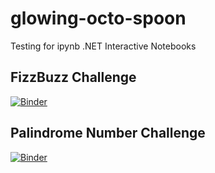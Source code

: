# glowing-octo-spoon
Testing for ipynb .NET Interactive Notebooks


<!-- [![Binder](https://mybinder.org/badge_logo.svg?style=for-the-badge)](https://mybinder.org/v2/gh/MRSessions/glowing-octo-spoon/HEAD?urlpath=%2Ftree%2Fhome%2Fjovyan%2FFizzBuzz.ipynb) -->

## FizzBuzz Challenge

[![Binder](https://img.shields.io/badge/Launch-Binder-5a96c1?style=for-the-badge&logo=jupyter)](https://mybinder.org/v2/gh/MRSessions/glowing-octo-spoon/HEAD?urlpath=%2Ftree%2Fhome%2Fjovyan%2FFizzBuzz.ipynb)

## Palindrome Number Challenge

[![Binder](https://img.shields.io/badge/Launch-Binder-5a96c1?style=for-the-badge&logo=jupyter)](https://mybinder.org/v2/gh/MRSessions/glowing-octo-spoon/HEAD?urlpath=%2Ftree%2Fhome%2Fjovyan%2FPalindromeNumber.ipynb)
